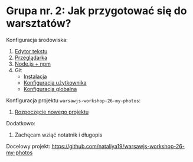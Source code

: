# Grupa nr. 2: Jak przygotować się do warsztatów?

Konfiguracja środowiska:

1. [Edytor tekstu](/master/partials/edytor-tekstu.html)
2. [Przeglądarka](/master/partials/przegladarka.html)
3. [Node.js + npm](/master/partials/node+npm.html)
4. Git
    * [Instalacja](/workshop-setup/partials/git.html)
    * [Konfiguracja użytkownika](/workshop-setup/partials/git-konfiguracja-uzytkownika.html)
    * [Konfiguracja globalna](/workshop-setup/partials/git-konfiguracja-globalna.html)

Konfiguracja projektu `warsawjs-workshop-26-my-photos`:

1. [Rozpoczęcie nowego projektu](/master/partials/stworz-projekt.html)

Dodatkowo:

1. Zachęcam wziąć notatnik i długopis

Docelowy projekt:
<https://github.com/nataliya19/warsawjs-workshop-26-my-photos>
